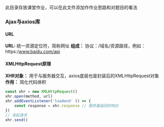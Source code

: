 此目录存放课堂作业，可以在此文件添加作作业思路和对题目的看法

### Ajax与axios库

#### URL
**URL:** 统一资源定位符，简称网址
**组成：** 协议：/域名/资源路径，例如：https:/www.baidu.com/api

#### XMLHttpRequest原理
**XHR对象：** 用于与服务器交互，axios底层也是封装后的XMLHttpRequest对象
**作用：** 简化代码体积
```js
const xhr = new XMLHttpRequest()
xhr.open(method, url)
xhr.addEventListener('loadend' () => {
    const response = xhr.response // 服务器返回的响应
})
// 发起请求
xhr.send()
```

